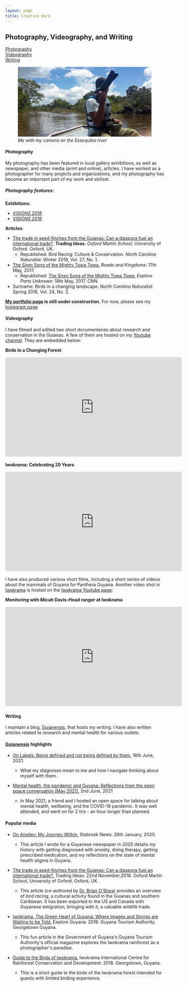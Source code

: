 ```yaml
---
layout: page
title: Creative Work
---
```

## Photography, Videography, and Writing

<a href = "#photography">Photography</a>
<br><a href = "#videography">Videography</a>
<br><a href = "#writing">Writing</a>

<figure>
<img src = "assets/images/creative/me_river.jpg" alt = "Me with my camera on the Essequibo river">
<figcaption><i>Me with my camera on the Essequibo river</i></figcaption>
</figure>

#### Photography

My photography has been featured in local gallery exhibitions, as well as newspaper, and other media (print and online), articles. I have worked as a photographer for many projects and organizations, and my photography has become an important part of my work and skillset.

##### Photography features:

**Exhibitions**:

 - <a href = "http://www.visions.gy/2018/">*VISIONS 2018*</a>
 - <a href = "http://www.visions.gy/2016/">*VISIONS 2016*</a>

**Articles**:

- <a href = "">The trade in seed-finches from the Guianas: Can a diaspora fuel an international trade?</a>. **Trading Ideas**. *Oxford Martin School*, University of Oxford. Oxford, UK.
  - Republished: Bird Racing: Culture & Conservation. *North Carolina Naturalist*: Winter 2019, Vol. 27, No. 1.
- <a href = "https://roadsandkingdoms.com/2017/the-siren-song-of-the-mighty-towa-towa/"> The Siren Song of the Mighty Towa Towa.</a> <i>Roads and Kingdoms</i>: 17th May, 2017.
  - Republished: <a href = "https://explorepartsunknown.com/queens/the-siren-song-of-the-mighty-towa-towa/"> The Siren Song of the Mighty Towa Towa.</a> <i>Explore Parts Unknown</i>: 18th May, 2017. CNN. 
- Suriname: Birds in a changing landscape. <i>North Carolina Naturalist</i>: Spring 2016, Vol. 24, No. 2.

 **<a class="nav-link" href="{{ my_page.url | relative_url }}/portfolio">My portfolio page</a> is still under construction.** For now, please see my <a href = "https://www.instagram.com/meshachpierre/">Instagram page</a>

#### Videography
I have filmed and edited two short documentaries about research and conservation in the Guianas. A few of them are hosted on my <a href = "https://www.youtube.com/channel/UCwerm_WcVUhnuBqDBaROYeA">Youtube channel</a>. They are embedded below:

**Birds in a Changing Forest**
<iframe width="560" height="315" src="https://www.youtube.com/embed/ebaRh_lGWjY" title="YouTube video player" frameborder="0" allow="accelerometer; autoplay; clipboard-write; encrypted-media; gyroscope; picture-in-picture" allowfullscreen></iframe>

**Iwokrama: Celebrating 20 Years**
<iframe width="560" height="315" src="https://www.youtube.com/embed/TaQyYZ_opiw" title="YouTube video player" frameborder="0" allow="accelerometer; autoplay; clipboard-write; encrypted-media; gyroscope; picture-in-picture" allowfullscreen></iframe>

I have also produced various short films, including a short series of videos about the mammals of Guyana for Panthera Guyana. Another video shot in <a href = "https://iwokrama.org/">Iwokrama</a> is hosted on the <a href = "https://www.youtube.com/channel/UCQSsDr3RYfWqK65hLIkddEw">Iwokrama Youtube page</a>:

**Monitoring with Micah Davis-Head ranger at Iwokrama**
<iframe width="560" height="315" src="https://www.youtube.com/embed/_U2tfbmOEU4" title="YouTube video player" frameborder="0" allow="accelerometer; autoplay; clipboard-write; encrypted-media; gyroscope; picture-in-picture" allowfullscreen></iframe>

#### Writing

I maintain a blog, <a href = "http://guianensis.wordpress.com/">Guianensis</a>, that hosts my writing. I have also written articles related to research and mental health for various outlets. 

#### <a href = "http://guianensis.wordpress.com/">Guianensis</a> highlights

 - <a href = "https://guianensis.wordpress.com/2021/06/16/on-labels-being-defined-and-not-being-defined-by-them/">On Labels: Being defined and not being defined by them.</a> 16th June, 2021.
    - What my diagnoses mean to me and how I navigate thinking about myself with them.

 - <a href = "https://guianensis.wordpress.com/2021/06/02/mental-health-the-pandemic-and-guyana-reflections-from-the-open-space-conversation-may-2021/">Mental health, the pandemic and Guyana: Reflections from the open space conversation (May 2021).</a> 2nd June, 2021
    - In May 2021, a friend and I hosted an open space for talking about mental health, wellbeing, and the COVID-19 pandemic. It was well attended, and went on for 2 hrs - an hour longer than planned.

#### Popular media

 - <a href = "https://www.stabroeknews.com/2020/01/26/sunday/the-writers-room/on-anxiety-my-journey-within/">On Anxitey: My Journey Within.</a> Stabroek News: 26th January, 2020.
   - This article I wrote for a Guyanese newspaper in 2020 details my history with getting diagnosed with anxiety, doing therapy, getting prescribed medication, and my reflections on the state of mental health stigma in Guyana.
   

 - <a href = "https://www.illegalwildlifetrade.net/2018/11/22/the-trade-in-seed-finches-from-the-guianas-can-a-diaspora-fuel-an-international-trade/">The trade in seed-finches from the Guianas: Can a diaspora fuel an international trade?.</a> Trading Ideas: 22nd November,2018. Oxford Martin School, University of Oxford. Oxford, UK.
   - This article (co-authored by <a href = "https://naturalsciences.org/staff/brian-oshea">Dr. Brian O'Shea</a>) provides an overview of _bird racing_, a cultural activity found in the Guianas and southern Caribbean. It has been exported to the US and Canada with Guyanese emigration, bringing with it, a valuable wildlife trade.


 - <a href = "https://issuu.com/amsstlucia/docs/explore_guyana_2019-small/60">Iwokrama, The Green Heart of Guyana: Where Images and Stories are Waiting to be Told.</a> Explore Guyana: 2019. Guyana Tourism Authority. Georgetown Guyana.
    - This fun article in the Government of Guyana's Guyana Tourism Authority's official magazine explores the Iwokrama rainforest as a photographer's paradise.


- <a href = "">Guide to the Birds of Iwokrama.</a> Iwokrama International Centre for Rainforest Conservation and Development: 2018. Georgetown, Guyana.
   - This is a short guide to the birds of the Iwokrama forest intended for guests with limited birding experience.